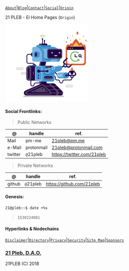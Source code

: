 [`About`](/docs/pages/about)|[`Blog`](/docs/pages/blog)|[`Contact`](/docs/pages/contact)|[`Social`](/docs/pages/social)|[`Origin`](/docs/pages/origin)

21 PLEB - El Home Pages (`Origin`)

![](/docs/assets/images/svgs/21.svg)


#### Social Frontlinks:
>Public Networks

|@|handle|ref.|
|---|---|---|
|Mail|pm-me|21pleb@pm.me|
|e-Mail|protonmail|21pleb@protonmail.com|
|twitter|`@`21pleb|https://twitter.com/21pleb|

>Private Networks

|@|handle|ref.|
|---|---|---|
|github|`@`21pleb|https://github.com/21pleb|

#### Genesis:
`21@pleb:~$ date +%s`
>`1530224081`


#### Hyperlinks & Nodechains
[`Disclaimer`](/docs/pages/disclaimer)|[`Directory`](/docs/pages/directory)|[`Privacy`](/docs/pages/privacy)|[`Security`](/docs/pages/security)|[`Site Map`](/docs/pages/sitemap)|[`Sponsors`](/docs/pages/sponsors)


### [21 Pleb, D.A.O.](https://21pleb.github.io)
21PLEB (C) 2018
